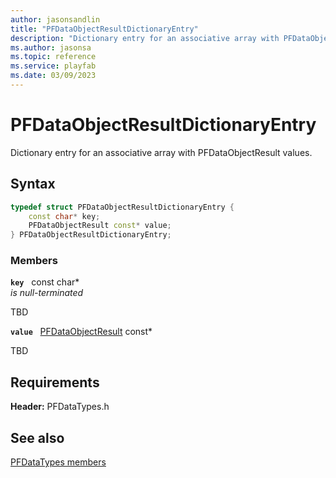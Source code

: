 ```yaml
---
author: jasonsandlin
title: "PFDataObjectResultDictionaryEntry"
description: "Dictionary entry for an associative array with PFDataObjectResult values."
ms.author: jasonsa
ms.topic: reference
ms.service: playfab
ms.date: 03/09/2023
---
```


# PFDataObjectResultDictionaryEntry  

Dictionary entry for an associative array with PFDataObjectResult values.  

## Syntax  
  
```cpp
typedef struct PFDataObjectResultDictionaryEntry {  
    const char* key;  
    PFDataObjectResult const* value;  
} PFDataObjectResultDictionaryEntry;  
```
  
### Members  
  
**`key`** &nbsp; const char*  
*is null-terminated*  
  
TBD  
  
**`value`** &nbsp; [PFDataObjectResult](pfdataobjectresult.md) const*  
  
TBD  
  
  
## Requirements  
  
**Header:** PFDataTypes.h
  
## See also  
[PFDataTypes members](../pfdatatypes_members.md)  

  
  
